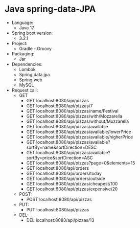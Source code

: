 # Java spring-data-JPA
- Language:
  - Java 17
- Spring boot version:
  - 3.2.1
- Project:
  - Gradle - Groovy
- Packaging: 
  - Jar
- Dependencies:
  - Lombok
  - Spring data jpa
  - Spring web
  - MySQL
- Request call:
  - GET
    - GET localhost:8080/api/pizzas
    - GET localhost:8080/api/pizzas/7
    - GET localhost:8080/api/pizzas/name/Festival
    - GET localhost:8080/api/pizzas/with/Mozzarella
    - GET localhost:8080/api/pizzas/without/Mozzarella
    - GET localhost:8080/api/pizzas/available
    - GET localhost:8080/api/pizzas/available/lowerPrice
    - GET localhost:8080/api/pizzas/available/higherPrice
    - GET localhost:8080/api/pizzas/available?sortBy=name&sortDirection=DESC
    - GET localhost:8080/api/pizzas/available?sortBy=price&sortDirection=ASC
    - GET localhost:8080/api/pizzas?page=0&elements=15
    - GET localhost:8080/api/orders
    - GET localhost:8080/api/orders/today
    - GET localhost:8080/api/orders/outside
    - GET localhost:8080/api/pizzas/cheapest/100
    - GET localhost:8080/api/pizzas/expensive/20
  - POST:
    - POST localhost:8080/api/pizzas
  - PUT:
    - PUT localhost:8080/api/pizzas
  - DEL:
    - DEL localhost:8080/api/pizzas/13